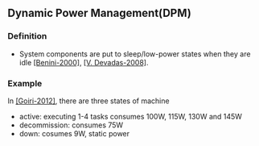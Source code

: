 ## Dynamic Power Management(DPM)

### Definition
- System components are put to sleep/low-power states when they are idle [[Benini-2000]](http://ieeexplore.ieee.org/xpls/abs_all.jsp?arnumber=845896&tag=1), [[V. Devadas-2008]](http://ieeexplore.ieee.org/xpls/abs_all.jsp?arnumber=4550778).

### Example
In [[Goiri-2012]](../../papers/GoiriL12_GreenHadoop.md), there are three states of machine
- active: executing 1-4 tasks consumes 100W, 115W, 130W and 145W
- decommission: consumes 75W
- down: cosumes 9W, static power
